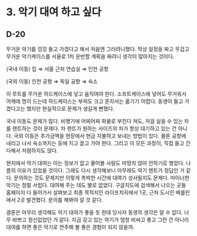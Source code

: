 # 3. 악기 대여 하고 싶다

## D-20

무거운 악기를 낑낑 들고 가겠다고 해서 처음엔 그러려니했다. 막상 일정을 짜고 무겁고 무거운 악기케이스를 서울로 1차 운반할 계획을 짜려니 생각이 많아지는 것이다.

(국내 이동) 집 ⇒ 서울 근처 연습실 ⇒ 인천 공항

(국외 이동) 인천 공항 ⇒ 독일 공항 ⇒ 숙소

이 루트를 무거운 하드케이스에 넣고 움직여야 한다. 소프트케이스에 넣어도 무거워서 어깨에 멍이 드는데 하드케이스는 부피도 크고 혼자서는 옮기기 어렵다. 동생이 들고 가겠다고는 했지만 현실적으로 문제가 생길게 뻔했다.

국내 이동도 문제가 많다. 비행기에 어찌어찌 화물로 부친다 쳐도, 저걸 실을 수 있는 차를 렌트하는 것이 문제다. 차 렌트가 원하는 사이즈의 차가 항상 대기하고 있는 건 아니다. 국외 이동은 추가금액을 현장에서 현금 지불하고 보내는 방법이 있다. 물론 공항에 내리고 나서 숙소까지는 등에 지고 끌고 가야 한다. 그리고 이 모든 과정이, 직접 들고 간다해서 저렴하지도 않다.

현지에서 악기 대여는 아는 정보가 없고 물어볼 사람도 마땅치 않아 안하기로 했었다. 나름의 이유가 있었을 것이다. 그래도 다시 생각해보니 아무래도 악기 렌트가 정답인 거 같다. 문의하는 것도 문제지만 이렇게 촉박한 시간에 대여가 성사될지도 문제다.
마이너한 악기는 정말 서럽다. 대여해 주는 데도 별로 없었다. 구글지도에 검색해서 나오는 곳들 홈페이지 다 들어가서 살펴보고 최종 목적지인 라이프치히에서 1곳, 근처 도시인 베를린에서 2곳 발견했다. 문의를 해봐야 알 것 같다.

결론은 아무리 생각해도 악기 대여가 좋을 듯 한데 당사자 동생의 생각은 알 수 없다. 너무 바쁘고 정신없었던 거 같다. 지금 갖고 있는 악기가 엄청 비싸고 좋고 그런 건 아니라 대여를 하면 좋은 악기로 연주해 볼 좋은 경험이 되지 않을까.
